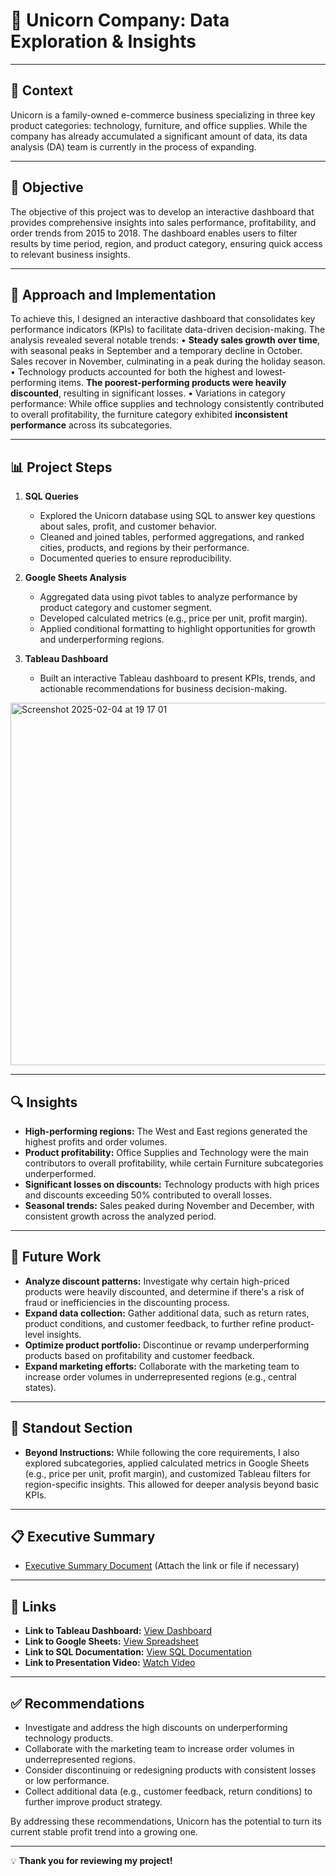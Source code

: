 # 🦄 **Unicorn Company: Data Exploration & Insights**  

---

## 📄 **Context**  
Unicorn is a family-owned e-commerce business specializing in three key product categories: technology, furniture, and office supplies. While the company has already accumulated a significant amount of data, its data analysis (DA) team is currently in the process of expanding.

---

## 🎯 **Objective**  
The objective of this project was to develop an interactive dashboard that provides comprehensive insights into sales performance, profitability, and order trends from 2015 to 2018. The dashboard enables users to filter results by time period, region, and product category, ensuring quick access to relevant business insights.

---

## 🚀 **Approach and Implementation**  
To achieve this, I designed an interactive dashboard that consolidates key performance indicators (KPIs) to facilitate data-driven decision-making. The analysis revealed several notable trends:
	•	**Steady sales growth over time**, with seasonal peaks in September and a temporary decline in October. Sales recover in November, culminating in a peak during the holiday season.
	•	Technology products accounted for both the highest and lowest-performing items. **The poorest-performing products were heavily discounted**, resulting in significant losses.
	•	Variations in category performance: While office supplies and technology consistently contributed to overall profitability, the furniture category exhibited **inconsistent performance** across its subcategories.

---

## 📊 **Project Steps**  

1. **SQL Queries**  
   - Explored the Unicorn database using SQL to answer key questions about sales, profit, and customer behavior.  
   - Cleaned and joined tables, performed aggregations, and ranked cities, products, and regions by their performance.  
   - Documented queries to ensure reproducibility.  

2. **Google Sheets Analysis**  
   - Aggregated data using pivot tables to analyze performance by product category and customer segment.  
   - Developed calculated metrics (e.g., price per unit, profit margin).  
   - Applied conditional formatting to highlight opportunities for growth and underperforming regions.

3. **Tableau Dashboard**  
   - Built an interactive Tableau dashboard to present KPIs, trends, and actionable recommendations for business decision-making.
<img width="580" alt="Screenshot 2025-02-04 at 19 17 01" src="https://github.com/user-attachments/assets/6f9e5135-2a2a-4566-96a3-11e75b59de20" />

---

## 🔍 **Insights**  
- **High-performing regions:** The West and East regions generated the highest profits and order volumes.  
- **Product profitability:** Office Supplies and Technology were the main contributors to overall profitability, while certain Furniture subcategories underperformed.  
- **Significant losses on discounts:** Technology products with high prices and discounts exceeding 50% contributed to overall losses.  
- **Seasonal trends:** Sales peaked during November and December, with consistent growth across the analyzed period.

---

## 🔮 **Future Work**  
- **Analyze discount patterns:** Investigate why certain high-priced products were heavily discounted, and determine if there's a risk of fraud or inefficiencies in the discounting process.  
- **Expand data collection:** Gather additional data, such as return rates, product conditions, and customer feedback, to further refine product-level insights.  
- **Optimize product portfolio:** Discontinue or revamp underperforming products based on profitability and customer feedback.  
- **Expand marketing efforts:** Collaborate with the marketing team to increase order volumes in underrepresented regions (e.g., central states).

---

## 🌟 **Standout Section**  
- **Beyond Instructions:** While following the core requirements, I also explored subcategories, applied calculated metrics in Google Sheets (e.g., price per unit, profit margin), and customized Tableau filters for region-specific insights. This allowed for deeper analysis beyond basic KPIs.  

---

## 📋 **Executive Summary**  
- [Executive Summary Document](#) (Attach the link or file if necessary)

---

## 🔗 **Links**  

- **Link to Tableau Dashboard:** [View Dashboard](https://public.tableau.com/app/discover)  
- **Link to Google Sheets:** [View Spreadsheet](https://docs.google.com/)  
- **Link to SQL Documentation:** [View SQL Documentation](https://docs.google.com/)  
- **Link to Presentation Video:** [Watch Video](https://drive.google.com/)  

---

## ✅ **Recommendations**  
- Investigate and address the high discounts on underperforming technology products.  
- Collaborate with the marketing team to increase order volumes in underrepresented regions.  
- Consider discontinuing or redesigning products with consistent losses or low performance.  
- Collect additional data (e.g., customer feedback, return conditions) to further improve product strategy.  

By addressing these recommendations, Unicorn has the potential to turn its current stable profit trend into a growing one.

---  

💡 **Thank you for reviewing my project!** 
